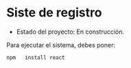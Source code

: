 <h1>Siste de registro</h1>

- Estado del proyecto: En construcción.

Para ejecutar el sistema, debes poner:

````npm   install react````
